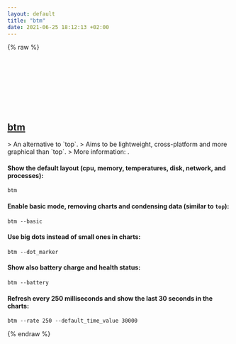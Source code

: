 ```yaml
---
layout: default
title: "btm"
date: 2021-06-25 18:12:13 +02:00
---
```

{% raw %}
<h2 id="btm">
  <a href="/en/common/btm.html">btm</a> <a href="#btm"><svg class="icon">
    <use href="/assets/images/unicode_sprite.svg#link" />
  </svg></a>
</h2>
> An alternative to `top`.
> Aims to be lightweight, cross-platform and more graphical than `top`.
> More information: <https://github.com/ClementTsang/bottom>.

#### Show the default layout (cpu, memory, temperatures, disk, network, and processes):
```shell
btm
```
#### Enable basic mode, removing charts and condensing data (similar to `top`):
```shell
btm --basic
```
#### Use big dots instead of small ones in charts:
```shell
btm --dot_marker
```
#### Show also battery charge and health status:
```shell
btm --battery
```
#### Refresh every 250 milliseconds and show the last 30 seconds in the charts:
```shell
btm --rate 250 --default_time_value 30000
```
{% endraw %}